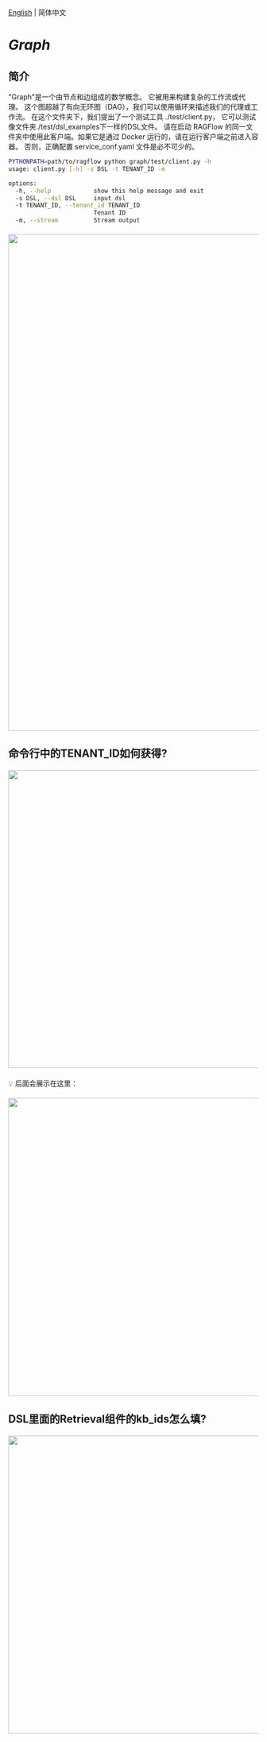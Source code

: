 [English](./README.md) | 简体中文

# *Graph*


## 简介

"Graph"是一个由节点和边组成的数学概念。
它被用来构建复杂的工作流或代理。
这个图超越了有向无环图（DAG），我们可以使用循环来描述我们的代理或工作流。
在这个文件夹下，我们提出了一个测试工具 ./test/client.py，
它可以测试像文件夹./test/dsl_examples下一样的DSL文件。
请在启动 RAGFlow 的同一文件夹中使用此客户端。如果它是通过 Docker 运行的，请在运行客户端之前进入容器。
否则，正确配置 service_conf.yaml 文件是必不可少的。

```bash
PYTHONPATH=path/to/ragflow python graph/test/client.py -h
usage: client.py [-h] -s DSL -t TENANT_ID -m

options:
  -h, --help            show this help message and exit
  -s DSL, --dsl DSL     input dsl
  -t TENANT_ID, --tenant_id TENANT_ID
                        Tenant ID
  -m, --stream          Stream output
```
<div align="center" style="margin-top:20px;margin-bottom:20px;">
<img src="https://github.com/infiniflow/ragflow/assets/12318111/05924730-c427-495b-8ee4-90b8b2250681" width="1000"/>
</div>


## 命令行中的TENANT_ID如何获得?
<div align="center" style="margin-top:20px;margin-bottom:20px;">
<img src="https://github.com/infiniflow/ragflow/assets/12318111/419d8588-87b1-4ab8-ac49-2d1f047a4b97" width="600"/>
</div>
💡 后面会展示在这里：
<div align="center" style="margin-top:20px;margin-bottom:20px;">
<img src="https://github.com/infiniflow/ragflow/assets/12318111/c97915de-0091-46a5-afd9-e278946e5fe3" width="600"/>
</div>


## DSL里面的Retrieval组件的kb_ids怎么填?
<div align="center" style="margin-top:20px;margin-bottom:20px;">
<img src="https://github.com/infiniflow/ragflow/assets/12318111/0a731534-cac8-49fd-8a92-ca247eeef66d" width="600"/>
</div>
